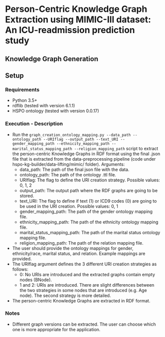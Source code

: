 # Person-Centric Knowledge Graph Extraction using MIMIC-III dataset: An ICU-readmission prediction study 

## Knowledge Graph Generation

## Setup
### Requirements
- Python 3.5+
- rdflib (tested with version 6.1.1)
- HSPO ontology (tested with version 0.0.17)


### Execution - Description
- Run the ```graph_creation_ontology_mapping.py --data_path --ontology_path --URIflag --output_path --text_URI --gender_mapping_path --ethnicity_mapping_path --marital_status_mapping_path --religion_mapping_path``` script to extract the person-centric Knowledge Graphs in RDF format using the final .json file that is extracted from the data-preprocessing pipeline (code under <it>hspo-kg-builder/data-lifting/mimic/</it> folder). Arguments:
    - data_path: The path of the final json file with the data.
    - ontology_path: The path of the ontology .ttl file.
    - URIflag: The flag to define the URI creation strategy. Possible values: 0, 1, 2
    - output_path: The output path where the RDF graphs are going to be stored.
    - text_URI: The flag to define if text (1) or ICD9 codes (0) are going to be used in the URI creation. Possible values: 0, 1
    - gender_mapping_path: The path of the gender ontology mapping file.
    - ethnicity_mapping_path: The path of the ethnicity ontology mapping file.
    - marital_status_mapping_path: The path of the marital status ontology mapping file.
    - religion_mapping_path: The path of the relation mapping file.
- The user should provide the ontology mappings for gender, ethnicity/race, marital status, and relation. Example mappings are provided.
- The <it>URIflag</it> argument defines the 3 different URI creation strategies as follows:
    - 0: No URIs are introduced and the extracted graphs contain empty nodes (BNode).
    - 1 and 2: URIs are introduced. There are slight differences between the two strategies in some nodes that are introduced (e.g. Age node). The second strategy is more detailed.
- The person-centric Knowledge Graphs are extracted in RDF format. 

### Notes
- Different graph versions can be extracted. The user can choose which one is more appropriate for the application. 